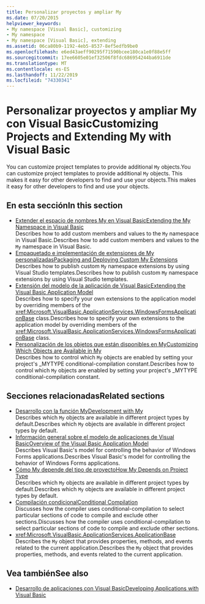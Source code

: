 ```yaml
---
title: Personalizar proyectos y ampliar My
ms.date: 07/20/2015
helpviewer_keywords:
- My namespace [Visual Basic], customizing
- My namespace
- My namespace [Visual Basic], extending
ms.assetid: 06ca80b9-1192-4eb5-8537-8ef5edfb9be0
ms.openlocfilehash: e6ed43aeff90295f71590bcee180ca1e0f88e5ff
ms.sourcegitcommit: 17ee6605e01ef32506f8fdc686954244ba6911de
ms.translationtype: MT
ms.contentlocale: es-ES
ms.lasthandoff: 11/22/2019
ms.locfileid: "74330341"
---
```

# <a name="customizing-projects-and-extending-my-with-visual-basic"></a><span data-ttu-id="3f4f8-102">Personalizar proyectos y ampliar My con Visual Basic</span><span class="sxs-lookup"><span data-stu-id="3f4f8-102">Customizing Projects and Extending My with Visual Basic</span></span>

<span data-ttu-id="3f4f8-103">You can customize project templates to provide additional `My` objects.</span><span class="sxs-lookup"><span data-stu-id="3f4f8-103">You can customize project templates to provide additional `My` objects.</span></span> <span data-ttu-id="3f4f8-104">This makes it easy for other developers to find and use your objects.</span><span class="sxs-lookup"><span data-stu-id="3f4f8-104">This makes it easy for other developers to find and use your objects.</span></span>

## <a name="in-this-section"></a><span data-ttu-id="3f4f8-105">En esta sección</span><span class="sxs-lookup"><span data-stu-id="3f4f8-105">In this section</span></span>

- [<span data-ttu-id="3f4f8-106">Extender el espacio de nombres My en Visual Basic</span><span class="sxs-lookup"><span data-stu-id="3f4f8-106">Extending the My Namespace in Visual Basic</span></span>](extending-the-my-namespace.md)  
 <span data-ttu-id="3f4f8-107">Describes how to add custom members and values to the `My` namespace in Visual Basic.</span><span class="sxs-lookup"><span data-stu-id="3f4f8-107">Describes how to add custom members and values to the `My` namespace in Visual Basic.</span></span>
- [<span data-ttu-id="3f4f8-108">Empaquetado e implementación de extensiones de My personalizadas</span><span class="sxs-lookup"><span data-stu-id="3f4f8-108">Packaging and Deploying Custom My Extensions</span></span>](packaging-and-deploying-custom-my-extensions.md)  
 <span data-ttu-id="3f4f8-109">Describes how to publish custom `My` namespace extensions by using Visual Studio templates.</span><span class="sxs-lookup"><span data-stu-id="3f4f8-109">Describes how to publish custom `My` namespace extensions by using Visual Studio templates.</span></span>
- [<span data-ttu-id="3f4f8-110">Extensión del modelo de la aplicación de Visual Basic</span><span class="sxs-lookup"><span data-stu-id="3f4f8-110">Extending the Visual Basic Application Model</span></span>](extending-the-visual-basic-application-model.md)  
 <span data-ttu-id="3f4f8-111">Describes how to specify your own extensions to the application model by overriding members of the <xref:Microsoft.VisualBasic.ApplicationServices.WindowsFormsApplicationBase> class.</span><span class="sxs-lookup"><span data-stu-id="3f4f8-111">Describes how to specify your own extensions to the application model by overriding members of the <xref:Microsoft.VisualBasic.ApplicationServices.WindowsFormsApplicationBase> class.</span></span>
- [<span data-ttu-id="3f4f8-112">Personalización de los objetos que están disponibles en My</span><span class="sxs-lookup"><span data-stu-id="3f4f8-112">Customizing Which Objects are Available in My</span></span>](customizing-which-objects-are-available-in-my.md)  
 <span data-ttu-id="3f4f8-113">Describes how to control which `My` objects are enabled by setting your project's \_MYTYPE conditional-compilation constant.</span><span class="sxs-lookup"><span data-stu-id="3f4f8-113">Describes how to control which `My` objects are enabled by setting your project's \_MYTYPE conditional-compilation constant.</span></span>

## <a name="related-sections"></a><span data-ttu-id="3f4f8-114">Secciones relacionadas</span><span class="sxs-lookup"><span data-stu-id="3f4f8-114">Related sections</span></span>

- [<span data-ttu-id="3f4f8-115">Desarrollo con la función My</span><span class="sxs-lookup"><span data-stu-id="3f4f8-115">Development with My</span></span>](../development-with-my/index.md)  
 <span data-ttu-id="3f4f8-116">Describes which `My` objects are available in different project types by default.</span><span class="sxs-lookup"><span data-stu-id="3f4f8-116">Describes which `My` objects are available in different project types by default.</span></span>
- [<span data-ttu-id="3f4f8-117">Información general sobre el modelo de aplicaciones de Visual Basic</span><span class="sxs-lookup"><span data-stu-id="3f4f8-117">Overview of the Visual Basic Application Model</span></span>](../development-with-my/overview-of-the-visual-basic-application-model.md)  
 <span data-ttu-id="3f4f8-118">Describes Visual Basic's model for controlling the behavior of Windows Forms applications.</span><span class="sxs-lookup"><span data-stu-id="3f4f8-118">Describes Visual Basic's model for controlling the behavior of Windows Forms applications.</span></span>
- [<span data-ttu-id="3f4f8-119">Cómo My depende del tipo de proyecto</span><span class="sxs-lookup"><span data-stu-id="3f4f8-119">How My Depends on Project Type</span></span>](../development-with-my/how-my-depends-on-project-type.md)  
 <span data-ttu-id="3f4f8-120">Describes which `My` objects are available in different project types by default.</span><span class="sxs-lookup"><span data-stu-id="3f4f8-120">Describes which `My` objects are available in different project types by default.</span></span>
- [<span data-ttu-id="3f4f8-121">Compilación condicional</span><span class="sxs-lookup"><span data-stu-id="3f4f8-121">Conditional Compilation</span></span>](../../programming-guide/program-structure/conditional-compilation.md)  
 <span data-ttu-id="3f4f8-122">Discusses how the compiler uses conditional-compilation to select particular sections of code to compile and exclude other sections.</span><span class="sxs-lookup"><span data-stu-id="3f4f8-122">Discusses how the compiler uses conditional-compilation to select particular sections of code to compile and exclude other sections.</span></span>
- <xref:Microsoft.VisualBasic.ApplicationServices.ApplicationBase>  
 <span data-ttu-id="3f4f8-123">Describes the `My` object that provides properties, methods, and events related to the current application.</span><span class="sxs-lookup"><span data-stu-id="3f4f8-123">Describes the `My` object that provides properties, methods, and events related to the current application.</span></span>

## <a name="see-also"></a><span data-ttu-id="3f4f8-124">Vea también</span><span class="sxs-lookup"><span data-stu-id="3f4f8-124">See also</span></span>

- [<span data-ttu-id="3f4f8-125">Desarrollo de aplicaciones con Visual Basic</span><span class="sxs-lookup"><span data-stu-id="3f4f8-125">Developing Applications with Visual Basic</span></span>](../index.md)

